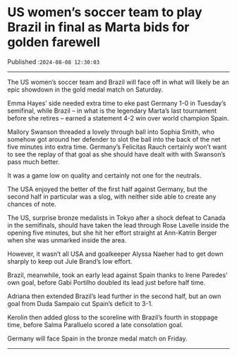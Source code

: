 # US women’s soccer team to play Brazil in final as Marta bids for golden farewell

Published :`2024-08-08 12:30:03`

---

The US women’s soccer team and Brazil will face off in what will likely be an epic showdown in the gold medal match on Saturday.

Emma Hayes’ side needed extra time to eke past Germany 1-0 in Tuesday’s semifinal, while Brazil – in what is the legendary Marta’s last tournament before she retires – earned a statement 4-2 win over world champion Spain.

Mallory Swanson threaded a lovely through ball into Sophia Smith, who somehow got around her defender to slot the ball into the back of the net five minutes into extra time. Germany’s Felicitas Rauch certainly won’t want to see the replay of that goal as she should have dealt with with Swanson’s pass much better.

It was a game low on quality and certainly not one for the neutrals.

The USA enjoyed the better of the first half against Germany, but the second half in particular was a slog, with neither side able to create any chances of note.

The US, surprise bronze medalists in Tokyo after a shock defeat to Canada in the semifinals, should have taken the lead through Rose Lavelle inside the opening five minutes, but she hit her effort straight at Ann-Katrin Berger when she was unmarked inside the area.

However, it wasn’t all USA and goalkeeper Alyssa Naeher had to get down sharply to keep out Jule Brand’s low effort.

Brazil, meanwhile, took an early lead against Spain thanks to Irene Paredes’ own goal, before Gabi Portilho doubled its lead just before half time.

Adriana then extended Brazil’s lead further in the second half, but an own goal from Duda Sampaio cut Spain’s deficit to 3-1.

Kerolin then added gloss to the scoreline with Brazil’s fourth in stoppage time, before Salma Paralluelo scored a late consolation goal.

Germany will face Spain in the bronze medal match on Friday.

---

